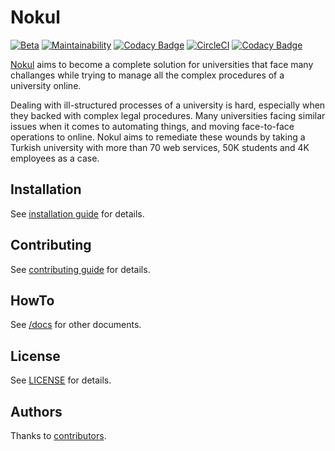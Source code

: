 # Nokul

[![Beta](https://omu.sh/assets/badge/beta.svg)](https://omu.sh "BAUM Beta") [![Maintainability](https://api.codeclimate.com/v1/badges/32e076b5cbd4ee545f48/maintainability)](https://codeclimate.com/github/omu/nokul/maintainability) [![Codacy Badge](https://api.codacy.com/project/badge/Grade/2c7333e690454bbd99811c8860f08d2b)](https://www.codacy.com/app/msdundar/nokul?utm_source=github.com&amp;utm_medium=referral&amp;utm_content=omu/nokul&amp;utm_campaign=Badge_Grade) [![CircleCI](https://circleci.com/gh/omu/nokul/tree/master.svg?style=svg&circle-token=a25e63abc0e1e6c074750d9b2ce5396e3e279d82)](https://circleci.com/gh/omu/nokul/tree/master) [![Codacy Badge](https://api.codacy.com/project/badge/Coverage/2c7333e690454bbd99811c8860f08d2b)](https://www.codacy.com/app/msdundar/nokul?utm_source=github.com&utm_medium=referral&utm_content=omu/nokul&utm_campaign=Badge_Coverage)

[Nokul](https://github.com/omu/nokul) aims to become a complete solution for universities that face many challanges while trying to manage all the complex procedures of a university online.

Dealing with ill-structured processes of a university is hard, especially when they backed with complex legal procedures. Many universities facing similar issues when it comes to automating things, and moving face-to-face operations to online. Nokul aims to remediate these wounds by taking a Turkish university with more than 70 web services, 50K students and 4K employees as a case.

## Installation

See [installation guide](/docs/development/installation.md) for details.

## Contributing

See [contributing guide](/docs/CONTRIBUTING.md) for details.

## HowTo

See [/docs](/docs) for other documents.

## License

See [LICENSE](LICENSE.md) for details.

## Authors

Thanks to [contributors](https://github.com/omu/nokul/graphs/contributors).